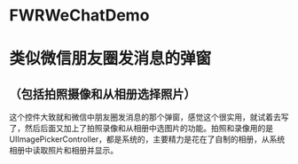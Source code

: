 # FWRWeChatDemo 

类似微信朋友圈发消息的弹窗 
===
（包括拍照摄像和从相册选择照片）
---

这个控件大致就和微信中朋友圈发消息的那个弹窗，感觉这个很实用，就试着去写了，然后后面又加上了拍照录像和从相册中选图片的功能。拍照和录像用的是UIImagePickerController，都是系统的，主要精力是花在了自制的相册，从系统相册中读取照片和相册并显示。 
